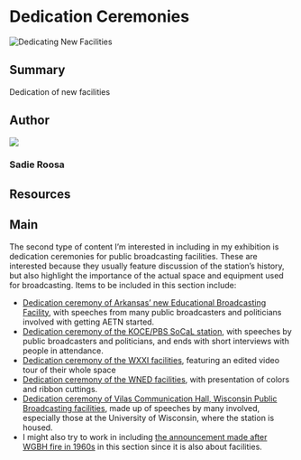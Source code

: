 # Dedication Ceremonies

![Dedicating New Facilities](https://s3.amazonaws.com/americanarchive.org/exhibits/AAPB_Exhibit_StationHistories_image1.jpg)

## Summary

Dedication of new facilities 

## Author

<img class="img-circle" src="https://s3.amazonaws.com/americanarchive.org/staff/Staff_Roosa.jpg"/>

### Sadie Roosa

## Resources


## Main


The second type of content I’m interested in including in my exhibition is dedication ceremonies for public broadcasting facilities. These are interested because they usually feature discussion of the station’s history, but also highlight the importance of the actual space and equipment used for broadcasting. Items to be included in this section include:

-	[Dedication ceremony of Arkansas’ new Educational Broadcasting Facility](/catalog/cpb-aacip_111-21ghx7d6), with speeches from many public broadcasters and politicians involved with getting AETN started. 
-	[Dedication ceremony of the KOCE/PBS SoCaL station](/catalog/cpb-aacip_221-76f1vwh1), with speeches by public broadcasters and politicians, and ends with short interviews with people in attendance. 
-	[Dedication ceremony of the WXXI facilities](/catalog/cpb-aacip_189-56n0319k), featuring an edited video tour of their whole space
-	[Dedication ceremony of the WNED facilities](/catalog/cpb-aacip_81-8380gndb), with presentation of colors and ribbon cuttings. 
-	[Dedication ceremony of Vilas Communication Hall, Wisconsin Public Broadcasting facilities](/catalog/cpb-aacip_30-89281bqr), made up of speeches by many involved, especially those at the University of Wisconsin, where the station is housed. 
-	I might also try to work in including [the announcement made after WGBH fire in 1960s](/catalog/cpb-aacip_15-19s1rwtr) in this section since it is also about facilities. 

